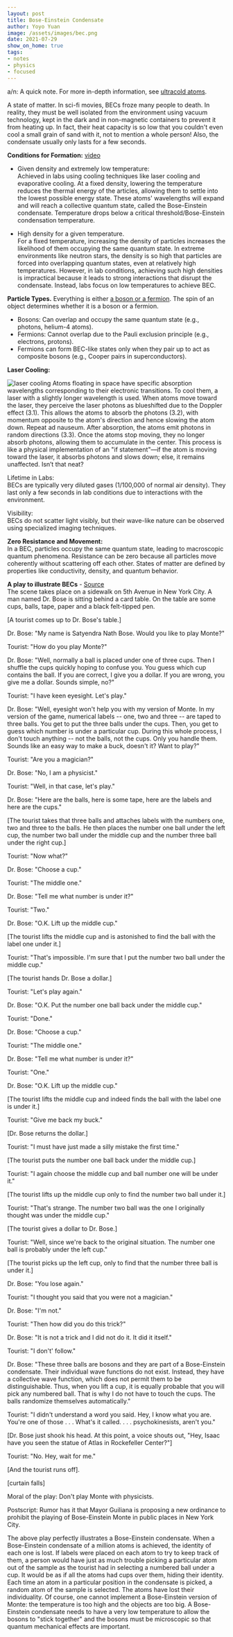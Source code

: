 ```yaml
---
layout: post
title: Bose-Einstein Condensate
author: Yoyo Yuan
image: /assets/images/bec.png
date: 2021-07-29
show_on_home: true
tags:
- notes
- physics
- focused
---
```


a/n: A quick note. For more in-depth information, see [ultracold atoms](https://exanova-y.github.io/2021/09/01/quantum.html).

A state of matter. In sci-fi movies, BECs froze many people to death. In reality, they must be well isolated from the environment using vacuum technology, kept in the dark and in non-magnetic containers to prevent it from heating up. In fact, their heat capacity is so low that you couldn't even cool a small grain of sand with it, not to mention a whole person! Also, the condensate usually only lasts for a few seconds.

**Conditions for Formation:**
[video](https://www.youtube.com/watch?v=shdLjIkRaS8)
- Given density and extremely low temperature:   
Achieved in labs using cooling techniques like laser cooling and evaporative cooling. At a fixed density, lowering the temperature reduces the thermal energy of the articles, allowing them to settle into the lowest possible energy state. These atoms' wavelengths will expand and will reach a collective quantum state, called the Bose-Einstein condensate. Temperature drops below a critical threshold/Bose-Einstein condensation temperature.

- High density for a given temperature.    
For a fixed temperature, increasing the density of particles increases the likelihood of them occupying the same quantum state. In extreme environments like neutron stars, the density is so high that particles are forced into overlapping quantum states, even at relatively high temperatures. However, in lab conditions, achieving such high densities is impractical because it leads to strong interactions that disrupt the condensate. Instead, labs focus on low temperatures to achieve BEC.

**Particle Types.**
Everything is either [a boson or a fermion](http://www.jupiterscientific.org/sciinfo/bosonsfermions.html). The spin of an object determines whether it is a boson or a fermion.
- Bosons: Can overlap and occupy the same quantum state (e.g., photons, helium-4 atoms).
- Fermions: Cannot overlap due to the Pauli exclusion principle (e.g., electrons, protons).
- Fermions can form BEC-like states only when they pair up to act as composite bosons (e.g., Cooper pairs in superconductors).

**Laser Cooling:**

![laser cooling](/assets/images/laser-cooling.png)
Atoms floating in space have specific absorption wavelengths corresponding to their electronic transitions. To cool them, a laser with a slightly longer wavelength is used. When atoms move toward the laser, they perceive the laser photons as blueshifted due to the Doppler effect (3.1). This allows the atoms to absorb the photons (3.2), with momentum opposite to the atom's direction and hence slowing the atom down. Repeat ad nauseum. After absorption, the atoms emit photons in random directions (3.3). Once the atoms stop moving, they no longer absorb photons, allowing them to accumulate in the center. This process is like a physical implementation of an "if statement"—if the atom is moving toward the laser, it absorbs photons and slows down; else, it remains unaffected. Isn’t that neat?

Lifetime in Labs:   
BECs are typically very diluted gases (1/100,000 of normal air density). They last only a few seconds in lab conditions due to interactions with the environment.

Visibility:  
BECs do not scatter light visibly, but their wave-like nature can be observed using specialized imaging techniques.

**Zero Resistance and Movement:**   
In a BEC, particles occupy the same quantum state, leading to macroscopic quantum phenomena. Resistance can be zero because all particles move coherently without scattering off each other.
States of matter are defined by properties like conductivity, density, and quantum behavior.

**A play to illustrate BECs** - [Source](https://www.jupiterscientific.org/sciinfo/boseeinstein.html)   
The scene takes place on a sidewalk on 5th Avenue in New York City. A man named Dr. Bose is sitting behind a card table. On the table are some cups, balls, tape, paper and a black felt-tipped pen.

[A tourist comes up to Dr. Bose's table.]

Dr. Bose: "My name is Satyendra Nath Bose. Would you like to play Monte?"

Tourist: "How do you play Monte?"

Dr. Bose: "Well, normally a ball is placed under one of three cups. Then I shuffle the cups quickly hoping to confuse you. You guess which cup contains the ball. If you are correct, I give you a dollar. If you are wrong, you give me a dollar. Sounds simple, no?"

Tourist: "I have keen eyesight. Let's play."

Dr. Bose: "Well, eyesight won't help you with my version of Monte. In my version of the game, numerical labels -- one, two and three -- are taped to three balls. You get to put the three balls under the cups. Then, you get to guess which number is under a particular cup. During this whole process, I don't touch anything -- not the balls, not the cups. Only you handle them. Sounds like an easy way to make a buck, doesn't it? Want to play?"

Tourist: "Are you a magician?"

Dr. Bose: "No, I am a physicist."

Tourist: "Well, in that case, let's play."

Dr. Bose: "Here are the balls, here is some tape, here are the labels and here are the cups."

[The tourist takes that three balls and attaches labels with the numbers one, two and three to the balls. He then places the number one ball under the left cup, the number two ball under the middle cup and the number three ball under the right cup.]

Tourist: "Now what?"

Dr. Bose: "Choose a cup."

Tourist: "The middle one."

Dr. Bose: "Tell me what number is under it?"

Tourist: "Two."

Dr. Bose: "O.K. Lift up the middle cup."

[The tourist lifts the middle cup and is astonished to find the ball with the label one under it.]

Tourist: "That's impossible. I'm sure that I put the number two ball under the middle cup."

[The tourist hands Dr. Bose a dollar.]

Tourist: "Let's play again."

Dr. Bose: "O.K. Put the number one ball back under the middle cup."

Tourist: "Done."

Dr. Bose: "Choose a cup."

Tourist: "The middle one."

Dr. Bose: "Tell me what number is under it?"

Tourist: "One."

Dr. Bose: "O.K. Lift up the middle cup."

[The tourist lifts the middle cup and indeed finds the ball with the label one is under it.]

Tourist: "Give me back my buck."

[Dr. Bose returns the dollar.]

Tourist: "I must have just made a silly mistake the first time."

[The tourist puts the number one ball back under the middle cup.]

Tourist: "I again choose the middle cup and ball number one will be under it."

[The tourist lifts up the middle cup only to find the number two ball under it.]

Tourist: "That's strange. The number two ball was the one I originally thought was under the middle cup."

[The tourist gives a dollar to Dr. Bose.]

Tourist: "Well, since we're back to the original situation. The number one ball is probably under the left cup."

[The tourist picks up the left cup, only to find that the number three ball is under it.]

Dr. Bose: "You lose again."

Tourist: "I thought you said that you were not a magician."

Dr. Bose: "I'm not."

Tourist: "Then how did you do this trick?"

Dr. Bose: "It is not a trick and I did not do it. It did it itself."

Tourist: "I don't' follow."

Dr. Bose: "These three balls are bosons and they are part of a Bose-Einstein condensate. Their individual wave functions do not exist. Instead, they have a collective wave function, which does not permit them to be distinguishable. Thus, when you lift a cup, it is equally probable that you will pick any numbered ball. That is why I do not have to touch the cups. The balls randomize themselves automatically."

Tourist: "I didn't understand a word you said. Hey, I know what you are. You're one of those . . . What's it called. . . . psychokinesists, aren't you."

[Dr. Bose just shook his head. At this point, a voice shouts out, "Hey, Isaac have you seen the statue of Atlas in Rockefeller Center?"]

Tourist: "No. Hey, wait for me."

[And the tourist runs off].

[curtain falls]

Moral of the play: Don't play Monte with physicists.

Postscript: Rumor has it that Mayor Guiliana is proposing a new ordinance to prohibit the playing of Bose-Einstein Monte in public places in New York City.

The above play perfectly illustrates a Bose-Einstein condensate. When a Bose-Einstein condensate of a million atoms is achieved, the identity of each one is lost. If labels were placed on each atom to try to keep track of them, a person would have just as much trouble picking a particular atom out of the sample as the tourist had in selecting a numbered ball under a cup. It would be as if all the atoms had cups over them, hiding their identity. Each time an atom in a particular position in the condensate is picked, a random atom of the sample is selected. The atoms have lost their individuality. Of course, one cannot implement a Bose-Einstein version of Monte: the temperature is too high and the objects are too big. A Bose-Einstein condensate needs to have a very low temperature to allow the bosons to "stick together" and the bosons must be microscopic so that quantum mechanical effects are important.